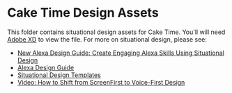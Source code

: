 # Cake Time Design Assets

This folder contains situational design assets for Cake Time. You'll will need [Adobe XD](https://www.adobe.com/products/xd.html) to view the file. For more on situational design, please see:

* [New Alexa Design Guide: Create Engaging Alexa Skills Using Situational Design](https://developer.amazon.com/blogs/alexa/post/ee0e00c9-37cd-46ac-8695-06552e0885b0/new-alexa-design-guide-create-engaging-alexa-skills-using-situational-design)
* [Alexa Design Guide](https://developer.amazon.com/docs/alexa-design/get-started.html)
* [Situational Design Templates](https://build.amazonalexadev.com/vui-vs-gui-guide-ww.html)
* [Video: How to Shift from ScreenFirst to Voice-First Design](https://www.twitch.tv/videos/409503308)